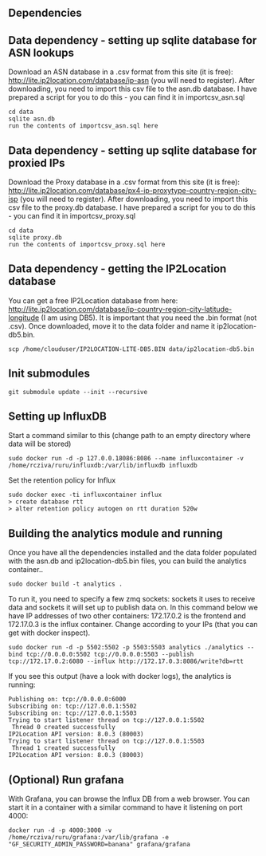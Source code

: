 
## Dependencies 

## Data dependency - setting up sqlite database for ASN lookups

Download an ASN database in a .csv format from this site (it is free): http://lite.ip2location.com/database/ip-asn (you will need to register). After downloading, you need to import this csv file to the asn.db database. I have prepared a script for you to do this - you can find it in importcsv_asn.sql

    cd data
    sqlite asn.db
    run the contents of importcsv_asn.sql here

## Data dependency - setting up sqlite database for proxied IPs

Download the Proxy database in a .csv format from this site (it is free): http://lite.ip2location.com/database/px4-ip-proxytype-country-region-city-isp (you will need to register). After downloading, you need to import this csv file to the proxy.db database. I have prepared a script for you to do this - you can find it in importcsv_proxy.sql

    cd data
    sqlite proxy.db
    run the contents of importcsv_proxy.sql here


## Data dependency - getting the IP2Location database

You can get a free IP2Location database from here: http://lite.ip2location.com/database/ip-country-region-city-latitude-longitude (I am using DB5). It is important that you need the .bin format (not .csv). Once downloaded, move it to the data folder and name it ip2location-db5.bin.

    scp /home/clouduser/IP2LOCATION-LITE-DB5.BIN data/ip2location-db5.bin

## Init submodules

    git submodule update --init --recursive


## Setting up InfluxDB

Start a command similar to this (change path to an empty directory where data will be stored)

    sudo docker run -d -p 127.0.0.18086:8086 --name influxcontainer -v /home/rcziva/ruru/influxdb:/var/lib/influxdb influxdb

Set the retention policy for Influx

    sudo docker exec -ti influxcontainer influx 
    > create database rtt
    > alter retention policy autogen on rtt duration 520w 


## Building the analytics module and running

Once you have all the dependencies installed and the data folder populated with the asn.db and ip2location-db5.bin files, you can build the analytics container..

    sudo docker build -t analytics .
    
To run it, you need to specify a few zmq sockets: sockets it uses to receive data and sockets it will set up to publish data on. In this command below we have IP addresses of two other containers: 172.17.0.2 is the frontend and 172.17.0.3 is the influx container. Change according to your IPs (that you can get with docker inspect).

    sudo docker run -d -p 5502:5502 -p 5503:5503 analytics ./analytics --bind tcp://0.0.0.0:5502 tcp://0.0.0.0:5503 --publish tcp://172.17.0.2:6080 --influx http://172.17.0.3:8086/write?db=rtt


If you see this output (have a look with docker logs), the analytics is running:

    Publishing on: tcp://0.0.0.0:6000
    Subscribing on: tcp://127.0.0.1:5502
    Subscribing on: tcp://127.0.0.1:5503
    Trying to start listener thread on tcp://127.0.0.1:5502
     Thread 0 created successfully
    IP2Location API version: 8.0.3 (80003)
    Trying to start listener thread on tcp://127.0.0.1:5503
     Thread 1 created successfully
    IP2Location API version: 8.0.3 (80003) 


## (Optional) Run grafana 

With Grafana, you can browse the Influx DB from a web browser. You can start it in a container with a similar command to have it listening on port 4000:

    docker run -d -p 4000:3000 -v /home/rcziva/ruru/grafana:/var/lib/grafana -e "GF_SECURITY_ADMIN_PASSWORD=banana" grafana/grafana

